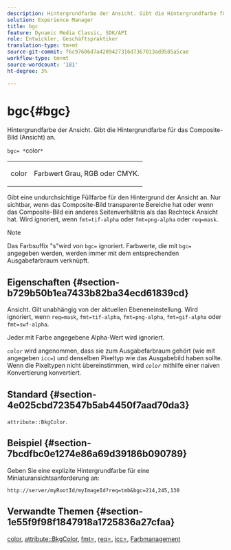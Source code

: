 ```yaml
---
description: Hintergrundfarbe der Ansicht. Gibt die Hintergrundfarbe für das Composite-Bild (Ansicht) an.
solution: Experience Manager
title: bgc
feature: Dynamic Media Classic, SDK/API
role: Entwickler, Geschäftspraktiker
translation-type: tm+mt
source-git-commit: f6c97606d7a4209427316d7367013ad9585a5cae
workflow-type: tm+mt
source-wordcount: '181'
ht-degree: 3%

---
```



# bgc{#bgc}

Hintergrundfarbe der Ansicht. Gibt die Hintergrundfarbe für das Composite-Bild (Ansicht) an.

`bgc= *`color`*`

<table id="simpletable_998CF426296945FEA48D19E33B71A17E"> 
 <tr class="strow"> 
  <td class="stentry"> <p><span class="codeph"> <span class="varname"> color</span></span> </p> </td> 
  <td class="stentry"> <p>Farbwert Grau, RGB oder CMYK. </p></td> 
 </tr> 
</table>

Gibt eine undurchsichtige Füllfarbe für den Hintergrund der Ansicht an. Nur sichtbar, wenn das Composite-Bild transparente Bereiche hat oder wenn das Composite-Bild ein anderes Seitenverhältnis als das Rechteck Ansicht hat. Wird ignoriert, wenn `fmt=tif-alpha` oder `fmt=png-alpha` oder `req=mask`.

>[!NOTE]
>
>Das Farbsuffix &quot;s&quot;wird von `bgc=` ignoriert. Farbwerte, die mit `bgc=` angegeben werden, werden immer mit dem entsprechenden Ausgabefarbraum verknüpft.

## Eigenschaften {#section-b729b50b1ea7433b82ba34ecd61839cd}

Ansicht. Gilt unabhängig von der aktuellen Ebeneneinstellung. Wird ignoriert, wenn `req=mask`, `fmt=tif-alpha`, `fmt=png-alpha`, `fmt=gif-alpha` oder `fmt=swf-alpha`.

Jeder mit Farbe angegebene Alpha-Wert wird ignoriert.

*`color`* wird angenommen, dass sie zum Ausgabefarbraum gehört (wie mit angegeben  `icc=`) und denselben Pixeltyp wie das Ausgabebild haben sollte. Wenn die Pixeltypen nicht übereinstimmen, wird *`color`* mithilfe einer naiven Konvertierung konvertiert.

## Standard {#section-4e025cbd723547b5ab4450f7aad70da3}

`attribute::BkgColor`.

## Beispiel {#section-7bcdfbc0e1274e86a69d39186b090789}

Geben Sie eine explizite Hintergrundfarbe für eine Miniaturansichtsanforderung an:

`http://server/myRootId/myImageId?req=tmb&bgc=214,245,130`

## Verwandte Themen {#section-1e55f9f98f1847918a1725836a27cfaa}

[color](../../../../../is-api/http-ref/image-serving-api-ref/c-http-protocol-reference/c-data-types/r-is-http-color.md#reference-0fdb264a3aed4bd78451bb55311f6e93),  [attribute::BkgColor](../../../../../is-api/image-catalog/image-serving-api-ref/c-image-catalog-reference/c-attributes-reference/r-bkgcolor.md#reference-ed53106ee50442d7a2dd3e1f60e6f0f8),  [fmt=](../../../../../is-api/http-ref/image-serving-api-ref/c-http-protocol-reference/c-command-reference/r-is-http-fmt.md#reference-cdf10043423b45ba9fe15157fb3ae37a),  [req=](../../../../../is-api/http-ref/image-serving-api-ref/c-http-protocol-reference/c-command-reference/r-req/r-req.md#reference-907cdb4a97034db7ad94695f25552e76),  [icc=](../../../../../is-api/http-ref/image-serving-api-ref/c-http-protocol-reference/c-command-reference/r-icc.md#reference-182b5679e21e4df3b4d330535a5a7517),  [Farbmanagement](../../../../../is-api/http-ref/image-serving-api-ref/c-http-protocol-reference/c-syntax-and-features/r-color-management.md#reference-c7e4a72d589145189f7e4bcb6b4544d7)
